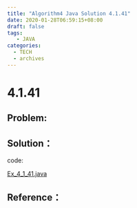 ```yaml
---
title: "Algorithm4 Java Solution 4.1.41"
date: 2020-01-28T06:59:15+08:00
draft: false
tags:
   - JAVA
categories:
  - TECH
  - archives
---
```



# 4.1.41

## Problem:


## Solution：

code:

[Ex_4_1_41.java](./Ex_4_1_41.java)


## Reference：



